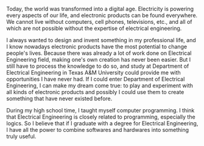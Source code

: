 Today, the world was transformed into a digital age. Electricity is powering every aspects of our life, and electronic products can be found everywhere. We cannot live without computers, cell phones, televisions, etc., and all of which are not possible without the expertise of electrical engineering. 

I always wanted to design and invent something in my professional life, and I know nowadays electronic products have the most potential to change people's lives. Because there was already a lot of work done on Electrical Engineering field, making one's own creation has never been easier. But I still have to process the knowledge to do so, and study at Department of Electrical Engineering in Texas A&M University could provide me with opportunities I have never had. If I could enter Department of Electrical Engineering, I can make my dream come true: to play and experiment with all kinds of electronic products and possibly I could use them to create something that have never existed before. 

During my high school time, I taught myself computer programming. I think that Electrical Engineering is closely related to programming, especially the logics. So I believe that if I graduate with a degree for Electrical Engineering, I have all the power to combine softwares and hardwares into something truly useful.

